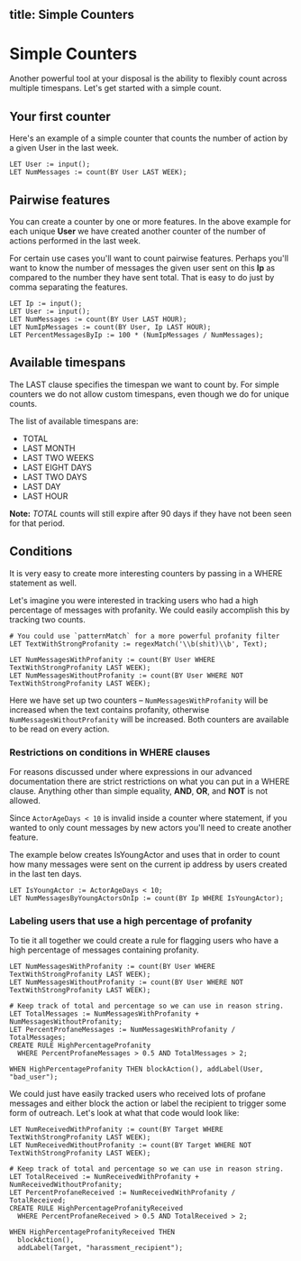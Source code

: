 ## title: Simple Counters

# Simple Counters

Another powerful tool at your disposal is the ability to flexibly count across multiple timespans. Let's get started with a simple count.

## Your first counter

Here's an example of a simple counter that counts the number of action by a given User in the last week.

```
LET User := input();
LET NumMessages := count(BY User LAST WEEK);
```

## Pairwise features

You can create a counter by one or more features. In the above example for each unique **User** we have created another counter of the number of actions performed in the last week.

For certain use cases you'll want to count pairwise features. Perhaps you'll want to know the number of messages the given user sent on this **Ip** as compared to the number they have sent total. That is easy to do just by comma separating the features.

```
LET Ip := input();
LET User := input();
LET NumMessages := count(BY User LAST HOUR);
LET NumIpMessages := count(BY User, Ip LAST HOUR);
LET PercentMessagesByIp := 100 * (NumIpMessages / NumMessages);
```

## Available timespans

The LAST clause specifies the timespan we want to count by. For simple counters we do not allow custom timespans, even though we do for unique counts.

The list of available timespans are:

- TOTAL
- LAST MONTH
- LAST TWO WEEKS
- LAST EIGHT DAYS
- LAST TWO DAYS
- LAST DAY
- LAST HOUR

**Note:** _TOTAL_ counts will still expire after 90 days if they have not been seen for that period.

## Conditions

It is very easy to create more interesting counters by passing in a WHERE statement as well.

Let's imagine you were interested in tracking users who had a high percentage of messages with profanity. We could easily accomplish this by tracking two counts.

```
# You could use `patternMatch` for a more powerful profanity filter
LET TextWithStrongProfanity := regexMatch('\\b(shit)\\b', Text);

LET NumMessagesWithProfanity := count(BY User WHERE TextWithStrongProfanity LAST WEEK);
LET NumMessagesWithoutProfanity := count(BY User WHERE NOT TextWithStrongProfanity LAST WEEK);
```

Here we have set up two counters – `NumMessagesWithProfanity` will be increased when the text contains profanity, otherwise `NumMessagesWithoutProfanity` will be increased. Both counters are available to be read on every action.

### Restrictions on conditions in WHERE clauses

For reasons discussed under where expressions in our advanced documentation there are strict restrictions on what you can put in a WHERE clause. Anything other than simple equality, **AND**, **OR**, and **NOT** is not allowed.

Since `ActorAgeDays < 10` is invalid inside a counter where statement, if you wanted to only count messages by new actors you'll need to create another feature.

The example below creates IsYoungActor and uses that in order to count how many messages were sent on the current ip address by users created in the last ten days.

```
LET IsYoungActor := ActorAgeDays < 10;
LET NumMessagesByYoungActorsOnIp := count(BY Ip WHERE IsYoungActor);
```

### Labeling users that use a high percentage of profanity

To tie it all together we could create a rule for flagging users who have a high percentage of messages containing profanity.

```
LET NumMessagesWithProfanity := count(BY User WHERE TextWithStrongProfanity LAST WEEK);
LET NumMessagesWithoutProfanity := count(BY User WHERE NOT TextWithStrongProfanity LAST WEEK);

# Keep track of total and percentage so we can use in reason string.
LET TotalMessages := NumMessagesWithProfanity + NumMessagesWithoutProfanity;
LET PercentProfaneMessages := NumMessagesWithProfanity / TotalMessages;
CREATE RULE HighPercentageProfanity
  WHERE PercentProfaneMessages > 0.5 AND TotalMessages > 2;

WHEN HighPercentageProfanity THEN blockAction(), addLabel(User, "bad_user");
```

We could just have easily tracked users who received lots of profane messages and either block the action or label the recipient to trigger some form of outreach. Let's look at what that code would look like:

```
LET NumReceivedWithProfanity := count(BY Target WHERE TextWithStrongProfanity LAST WEEK);
LET NumReceivedWithoutProfanity := count(BY Target WHERE NOT TextWithStrongProfanity LAST WEEK);

# Keep track of total and percentage so we can use in reason string.
LET TotalReceived := NumReceivedWithProfanity + NumReceivedWithoutProfanity;
LET PercentProfaneReceived := NumReceivedWithProfanity / TotalReceived;
CREATE RULE HighPercentageProfanityReceived
  WHERE PercentProfaneReceived > 0.5 AND TotalReceived > 2;

WHEN HighPercentageProfanityReceived THEN
  blockAction(),
  addLabel(Target, "harassment_recipient");
```
